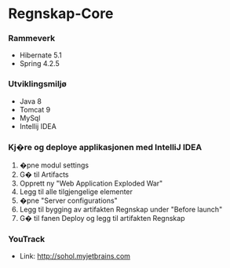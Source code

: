 # Regnskap-Core

### Rammeverk
* Hibernate 5.1
* Spring 4.2.5

### Utviklingsmiljø
* Java 8
* Tomcat 9
* MySql
* Intellij IDEA

### Kj�re og deploye applikasjonen med IntelliJ IDEA
1. �pne modul settings
2. G� til Artifacts
3. Opprett ny "Web Application Exploded War"
4. Legg til alle tilgjengelige elementer
5. �pne "Server configurations"
6. Legg til bygging av artifakten Regnskap under "Before launch"
7. G� til fanen Deploy og legg til artifakten Regnskap

### YouTrack
* Link: http://sohol.myjetbrains.com